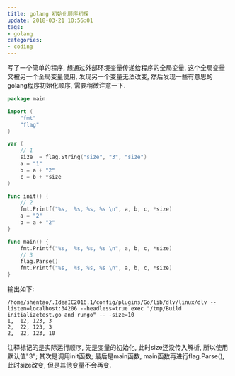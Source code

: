 ```yaml
---
title: golang 初始化顺序初探
update: 2018-03-21 10:56:01
tags: 
- golang
categories: 
- coding
---
```


写了一个简单的程序, 想通过外部环境变量传递给程序的全局变量, 这个全局变量又被另一个全局变量使用, 发现另一个变量无法改变, 然后发现一些有意思的golang程序初始化顺序, 需要稍微注意一下. 

```go
package main

import (
    "fmt"
    "flag"
)

var (
    // 1
    size  = flag.String("size", "3", "size")
    a = "1"
    b = a + "2"
    c = b + *size
)

func init() {
    // 2
    fmt.Printf("%s,  %s, %s, %s \n", a, b, c, *size)
    a = "2"
    b = a + "2"
}

func main() {
    fmt.Printf("%s,  %s, %s, %s \n", a, b, c, *size)
    // 3
    flag.Parse()
    fmt.Printf("%s,  %s, %s, %s \n", a, b, c, *size)
}
```
输出如下:
```shell
/home/shentao/.IdeaIC2016.1/config/plugins/Go/lib/dlv/linux/dlv --listen=localhost:34206 --headless=true exec "/tmp/Build initializetest.go and rungo" -- -size=10
1,  12, 123, 3 
2,  22, 123, 3 
2,  22, 123, 10 
```
注释标记的是实际运行顺序, 先是变量的初始化, 此时size还没传入解析, 所以使用默认值"3"; 其次是调用init函数; 最后是main函数, main函数再进行flag.Parse(), 此时size改变, 但是其他变量不会再变.